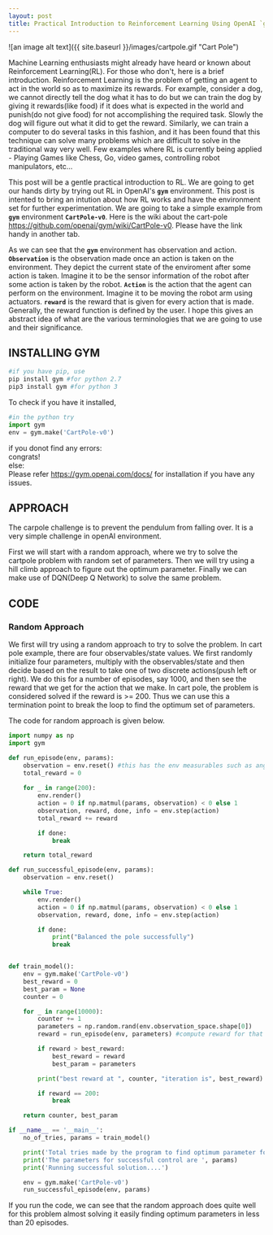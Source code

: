 ```yaml
---
layout: post
title: Practical Introduction to Reinforcement Learning Using OpenAI `gym`
---
```


![an image alt text]({{ site.baseurl }}/images/cartpole.gif "Cart Pole")

Machine Learning enthusiasts might already have heard or known about Reinforcement Learning(RL). For those who don't, here is a brief introduction. Reinforcement Learning is the problem of getting an agent to act in the world so as to maximize its rewards. For example, consider a dog, we cannot directly tell the dog what it has to do but we can train the dog by giving it rewards(like food) if it does what is expected in the world and punish(do not give food) for not accomplishing the required task. Slowly the dog will figure out what it did to get the reward. Similarly, we can train a computer to do several tasks in this fashion, and it has been found that this technique can solve many problems which are difficult to solve in the traditional way very well. Few examples where RL is currently being applied - Playing Games like Chess, Go, video games, controlling robot manipulators, etc...

This post will be a gentle practical introduction to RL. We are going to get our hands dirty by trying out RL in OpenAI's **`gym`** environment. This post is intented to bring an intution about how RL works and have the environment set for further experimentation. We are going to take a simple example from **`gym`** environment **`CartPole-v0`**.  Here is the wiki about the cart-pole <https://github.com/openai/gym/wiki/CartPole-v0>. Please have the link handy in another tab.

As we can see that the **`gym`** environment has observation and action. **`Observation`** is the observation made once an action is taken on the environment. They depict the current state of the enviroment after some action is taken. Imagine it to be the sensor information of the robot after some action is taken by the robot. **`Action`** is the action that the agent can perform on the environment. Imagine it to be moving the robot arm using actuators. **`reward`** is the reward that is given for every action that is made. Generally, the reward function is defined by the user. I hope this gives an abstract idea of what are the various terminologies that we are going to use and their significance.


## INSTALLING GYM

```python
#if you have pip, use
pip install gym #for python 2.7
pip3 install gym #for python 3
```

To check if you have it installed,

```python
#in the python try
import gym
env = gym.make('CartPole-v0')
```

if you donot find any errors:  	
 	congrats!  	 
else:  	
	Please refer <https://gym.openai.com/docs/> for installation if you have any issues.  

## APPROACH

The carpole challenge is to prevent the pendulum from falling over. It is a very simple challenge in openAI environment.

First we will start with a random approach, where we try to solve the cartpole problem with random set of parameters. Then we will try using a hill climb approach to figure out the optimum parameter. Finally we can make use of DQN(Deep Q Network) to solve the same problem.


## CODE

### Random Approach

We first will try using a random approach to try to solve the problem. In cart pole example, there are four observables/state values. We first randomly initialize four parameters, multiply with the observables/state and then decide based on the result to take one of two discrete actions(push left or right). We do this for a number of episodes, say 1000, and then see the reward that we get for the action that we make. In cart pole, the problem is considered solved if the reward is >= 200. Thus we can use this a termination point to break the loop to find the optimum set of parameters.

The code for random approach is given below.

```python
import numpy as np
import gym

def run_episode(env, params):
	observation = env.reset() #this has the env measurables such as angle, pos of cart etc. 4 values/params
	total_reward = 0
	
	for _ in range(200):
		env.render()
		action = 0 if np.matmul(params, observation) < 0 else 1
		observation, reward, done, info = env.step(action)
		total_reward += reward

		if done:
			break

	return total_reward

def run_successful_episode(env, params):
	observation = env.reset()

	while True:
		env.render()
		action = 0 if np.matmul(params, observation) < 0 else 1
		observation, reward, done, info = env.step(action)

		if done:
			print("Balanced the pole successfully")
			break


def train_model():
	env = gym.make('CartPole-v0')
	best_reward = 0
	best_param = None
	counter = 0

	for _ in range(10000):
		counter += 1
		parameters = np.random.rand(env.observation_space.shape[0])
		reward = run_episode(env, parameters) #compute reward for that particular set of random params

		if reward > best_reward:
			best_reward = reward
			best_param = parameters

		print("best reward at ", counter, "iteration is", best_reward)		

		if reward == 200:
			break

	return counter, best_param

if __name__ == '__main__':
	no_of_tries, params = train_model()

	print('Total tries made by the program to find optimum parameter for balancing is ', no_of_tries)
	print('The parameters for successful control are ', params)
	print('Running successful solution....')

	env = gym.make('CartPole-v0')
	run_successful_episode(env, params)	

```

If you run the code, we can see that the random approach does quite well for this problem almost solving it easily finding optimum parameters in less than 20 episodes.

